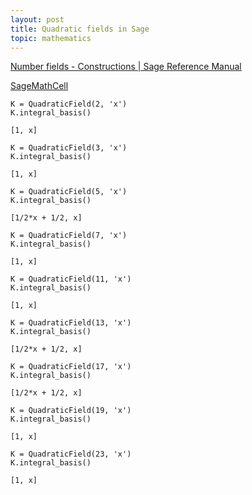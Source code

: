 ```yaml
---
layout: post
title: Quadratic fields in Sage
topic: mathematics
---
```


[Number fields - Constructions \| Sage Reference Manual](https://doc.sagemath.org/html/en/constructions/number_fields.html)

[SageMathCell](https://sagecell.sagemath.org/?z=eJzzVrBVCCxNTClKLMlMdstMzUnRMDTWUVCvUNfk5fLWy8wrSU0vSsyJT0oszizW0AQAWo4Oug==&lang=sage&interacts=eJyLjgUAARUAuQ==)

```
K = QuadraticField(2, 'x')
K.integral_basis()
```

```
[1, x]
```

```
K = QuadraticField(3, 'x')
K.integral_basis()
```

```
[1, x]
```

```
K = QuadraticField(5, 'x')
K.integral_basis()
```

```
[1/2*x + 1/2, x]
```

```
K = QuadraticField(7, 'x')
K.integral_basis()
```

```
[1, x]
```

```
K = QuadraticField(11, 'x')
K.integral_basis()
```

```
[1, x]
```

```
K = QuadraticField(13, 'x')
K.integral_basis()
```

```
[1/2*x + 1/2, x]
```

```
K = QuadraticField(17, 'x')
K.integral_basis()
```

```
[1/2*x + 1/2, x]
```

```
K = QuadraticField(19, 'x')
K.integral_basis()
```

```
[1, x]
```

```
K = QuadraticField(23, 'x')
K.integral_basis()
```

```
[1, x]
```